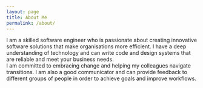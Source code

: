 ```yaml
---
layout: page
title: About Me
permalink: /about/
---
```


<p>
I am a skilled software engineer who is passionate about creating innovative software solutions that make organisations more efficient. 
I have a deep understanding of technology and can write code and design systems that are reliable and meet your business needs. 
<br>I am committed to embracing change and helping my colleagues navigate transitions.
I am also a good communicator and can provide feedback to different groups of people in order to achieve goals and improve workflows.
